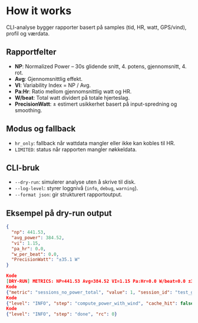 # How it works

CLI-analyse bygger rapporter basert på samples (tid, HR, watt, GPS/vind), profil og værdata.

## Rapportfelter
- **NP**: Normalized Power – 30s glidende snitt, 4. potens, gjennomsnitt, 4. rot.
- **Avg**: Gjennomsnittlig effekt.
- **VI**: Variability Index = NP / Avg.
- **Pa:Hr**: Ratio mellom gjennomsnittlig watt og HR.
- **W/beat**: Total watt dividert på totale hjerteslag.
- **PrecisionWatt**: ± estimert usikkerhet basert på input-spredning og smoothing.

## Modus og fallback
- `hr_only`: fallback når wattdata mangler eller ikke kan kobles til HR.
- `LIMITED`: status når rapporten mangler nøkkeldata.

## CLI-bruk
- `--dry-run`: simulerer analyse uten å skrive til disk.
- `--log-level`: styrer loggnivå (`info`, `debug`, `warning`).
- `--format json`: gir strukturert rapportoutput.

## Eksempel på dry-run output
```json
{
  "np": 441.53,
  "avg_power": 384.52,
  "vi": 1.15,
  "pa_hr": 0.0,
  "w_per_beat": 0.0,
  "PrecisionWatt": "±35.1 W"
}

Kode
[DRY-RUN] METRICS: NP=441.53 Avg=384.52 VI=1.15 Pa:Hr=0.0 W/beat=0.0 ±35.1 W
Kode
{"metric": "sessions_no_power_total", "value": 1, "session_id": "test_golden_segment"}
Kode
{"level": "INFO", "step": "compute_power_with_wind", "cache_hit": false}
Kode
{"level": "INFO", "step": "done", "rc": 0}